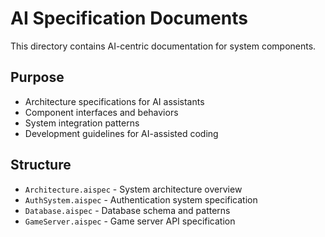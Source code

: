 # AI Specification Documents

This directory contains AI-centric documentation for system components.

## Purpose
- Architecture specifications for AI assistants
- Component interfaces and behaviors
- System integration patterns
- Development guidelines for AI-assisted coding

## Structure
- `Architecture.aispec` - System architecture overview
- `AuthSystem.aispec` - Authentication system specification
- `Database.aispec` - Database schema and patterns
- `GameServer.aispec` - Game server API specification
